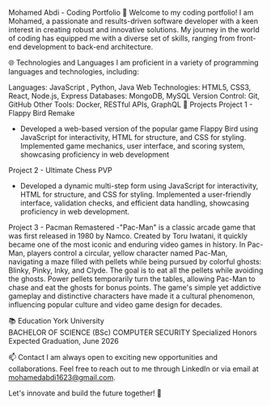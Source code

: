 Mohamed Abdi - Coding Portfolio
🚀 Welcome to my coding portfolio! I am Mohamed, a passionate and results-driven software developer with a keen interest in creating robust and innovative solutions. My journey in the world of coding has equipped me with a diverse set of skills, ranging from front-end development to back-end architecture.

🌐 Technologies and Languages
I am proficient in a variety of programming languages and technologies, including:

Languages: JavaScript , Python, Java
Web Technologies: HTML5, CSS3, React, Node.js, Express
Databases: MongoDB, MySQL
Version Control: Git, GitHub
Other Tools: Docker, RESTful APIs, GraphQL
💼 Projects
Project 1 - Flappy Bird Remake
- Developed a web-based version of the popular game Flappy Bird using JavaScript for interactivity, HTML for structure, and CSS for styling. Implemented game mechanics, user interface, and scoring system, showcasing proficiency in web development

Project 2 - Ultimate Chess PVP
- Developed a dynamic multi-step form using JavaScript for interactivity, HTML for structure, and CSS for styling. Implemented a user-friendly interface, validation checks, and efficient data handling, showcasing proficiency in web development.


Project 3 - Pacman Remastered
-"Pac-Man" is a classic arcade game that was first released in 1980 by Namco. Created by Toru Iwatani, it quickly became one of the most iconic and enduring video games in history. In Pac-Man, players control a circular, yellow character named Pac-Man, navigating a maze filled with pellets while being pursued by colorful ghosts: Blinky, Pinky, Inky, and Clyde. The goal is to eat all the pellets while avoiding the ghosts. Power pellets temporarily turn the tables, allowing Pac-Man to chase and eat the ghosts for bonus points. The game's simple yet addictive gameplay and distinctive characters have made it a cultural phenomenon, influencing popular culture and video game design for decades.



📚 Education
York University 		               
BACHELOR OF SCIENCE (BSc) COMPUTER SECURITY
Specialized Honors
Expected Graduation, June 2026


📫 Contact
I am always open to exciting new opportunities and collaborations. Feel free to reach out to me through LinkedIn or via email at mohamedabdi1623@gmail.com.

Let's innovate and build the future together! 🚀
